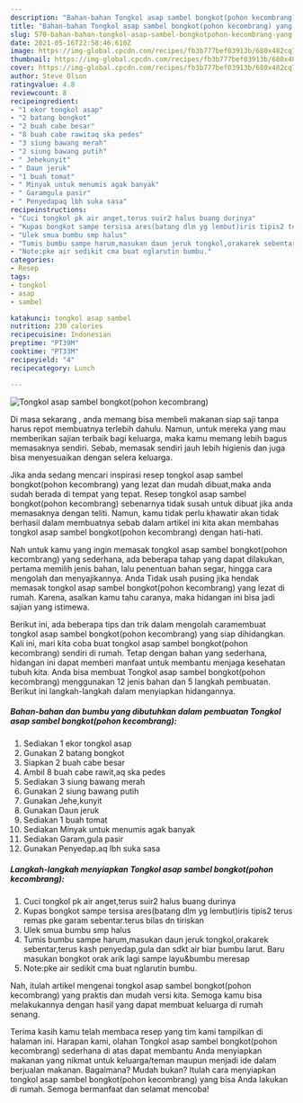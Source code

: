 ```yaml
---
description: "Bahan-bahan Tongkol asap sambel bongkot(pohon kecombrang) yang lezat dan Mudah Dibuat"
title: "Bahan-bahan Tongkol asap sambel bongkot(pohon kecombrang) yang lezat dan Mudah Dibuat"
slug: 570-bahan-bahan-tongkol-asap-sambel-bongkotpohon-kecombrang-yang-lezat-dan-mudah-dibuat
date: 2021-05-16T22:58:46.610Z
image: https://img-global.cpcdn.com/recipes/fb3b777bef03913b/680x482cq70/tongkol-asap-sambel-bongkotpohon-kecombrang-foto-resep-utama.jpg
thumbnail: https://img-global.cpcdn.com/recipes/fb3b777bef03913b/680x482cq70/tongkol-asap-sambel-bongkotpohon-kecombrang-foto-resep-utama.jpg
cover: https://img-global.cpcdn.com/recipes/fb3b777bef03913b/680x482cq70/tongkol-asap-sambel-bongkotpohon-kecombrang-foto-resep-utama.jpg
author: Steve Olson
ratingvalue: 4.8
reviewcount: 8
recipeingredient:
- "1 ekor tongkol asap"
- "2 batang bongkot"
- "2 buah cabe besar"
- "8 buah cabe rawitaq ska pedes"
- "3 siung bawang merah"
- "2 siung bawang putih"
- " Jehekunyit"
- " Daun jeruk"
- "1 buah tomat"
- " Minyak untuk menumis agak banyak"
- " Garamgula pasir"
- " Penyedapaq lbh suka sasa"
recipeinstructions:
- "Cuci tongkol pk air anget,terus suir2 halus buang durinya"
- "Kupas bongkot sampe tersisa ares(batang dlm yg lembut)iris tipis2 terus remas pke garam sebentar.terus bilas dn tiriskan"
- "Ulek smua bumbu smp halus"
- "Tumis bumbu sampe harum,masukan daun jeruk tongkol,orakarek sebentar,terus kash penyedap,gula dan sdkt air biar bumbu larut. Baru masukan bongkot orak arik lagi sampe layu&amp;bumbu meresap"
- "Note:pke air sedikit cma buat nglarutin bumbu."
categories:
- Resep
tags:
- tongkol
- asap
- sambel

katakunci: tongkol asap sambel 
nutrition: 230 calories
recipecuisine: Indonesian
preptime: "PT39M"
cooktime: "PT33M"
recipeyield: "4"
recipecategory: Lunch

---
```



![Tongkol asap sambel bongkot(pohon kecombrang)](https://img-global.cpcdn.com/recipes/fb3b777bef03913b/680x482cq70/tongkol-asap-sambel-bongkotpohon-kecombrang-foto-resep-utama.jpg)

Di masa  sekarang , anda memang bisa membeli makanan siap saji tanpa harus repot membuatnya terlebih dahulu. Namun, untuk mereka yang mau memberikan sajian terbaik bagi keluarga, maka kamu memang lebih bagus memasaknya sendiri. Sebab, memasak sendiri jauh lebih higienis dan juga bisa menyesuaikan dengan selera keluarga.

Jika anda sedang mencari inspirasi resep tongkol asap sambel bongkot(pohon kecombrang) yang lezat dan mudah dibuat,maka anda sudah berada di tempat yang tepat. Resep tongkol asap sambel bongkot(pohon kecombrang)  sebenarnya tidak susah untuk dibuat jika anda memasaknya dengan teliti. Namun, kamu tidak perlu khawatir akan tidak berhasil dalam membuatnya 
sebab dalam artikel ini kita akan membahas tongkol asap sambel bongkot(pohon kecombrang) dengan hati-hati.  



Nah untuk kamu yang ingin memasak tongkol asap sambel bongkot(pohon kecombrang) yang sederhana, ada beberapa tahap yang dapat dilakukan, pertama memilih jenis bahan, lalu penentuan bahan segar, hingga cara mengolah dan menyajikannya. Anda Tidak usah pusing jika hendak memasak tongkol asap sambel bongkot(pohon kecombrang) yang lezat di rumah. Karena, asalkan kamu  tahu caranya, maka hidangan ini bisa jadi sajian yang istimewa.

Berikut ini, ada beberapa tips dan trik dalam mengolah caramembuat tongkol asap sambel bongkot(pohon kecombrang) yang siap dihidangkan. Kali ini, mari kita coba buat tongkol asap sambel bongkot(pohon kecombrang) sendiri di rumah. Tetap dengan bahan yang sederhana, hidangan ini dapat memberi manfaat untuk membantu menjaga kesehatan tubuh kita. Anda bisa membuat Tongkol asap sambel bongkot(pohon kecombrang) menggunakan 12 jenis bahan dan 5 langkah pembuatan. Berikut ini langkah-langkah dalam menyiapkan hidangannya.

<!--inarticleads1-->

##### Bahan-bahan dan bumbu yang dibutuhkan dalam pembuatan Tongkol asap sambel bongkot(pohon kecombrang):

1. Sediakan 1 ekor tongkol asap
1. Gunakan 2 batang bongkot
1. Siapkan 2 buah cabe besar
1. Ambil 8 buah cabe rawit,aq ska pedes
1. Sediakan 3 siung bawang merah
1. Gunakan 2 siung bawang putih
1. Gunakan  Jehe,kunyit
1. Gunakan  Daun jeruk
1. Sediakan 1 buah tomat
1. Sediakan  Minyak untuk menumis agak banyak
1. Sediakan  Garam,gula pasir
1. Gunakan  Penyedap.aq lbh suka sasa




<!--inarticleads2-->

##### Langkah-langkah menyiapkan Tongkol asap sambel bongkot(pohon kecombrang):

1. Cuci tongkol pk air anget,terus suir2 halus buang durinya
1. Kupas bongkot sampe tersisa ares(batang dlm yg lembut)iris tipis2 terus remas pke garam sebentar.terus bilas dn tiriskan
1. Ulek smua bumbu smp halus
1. Tumis bumbu sampe harum,masukan daun jeruk tongkol,orakarek sebentar,terus kash penyedap,gula dan sdkt air biar bumbu larut. Baru masukan bongkot orak arik lagi sampe layu&amp;bumbu meresap
1. Note:pke air sedikit cma buat nglarutin bumbu.




Nah, itulah artikel mengenai  tongkol asap sambel bongkot(pohon kecombrang)  yang praktis dan mudah versi kita. Semoga kamu bisa melakukannya dengan hasil yang dapat membuat keluarga di rumah senang. 

Terima kasih kamu telah membaca resep yang tim kami tampilkan di halaman ini. Harapan kami, olahan  Tongkol asap sambel bongkot(pohon kecombrang) sederhana di atas dapat membantu Anda menyiapkan makanan yang nikmat untuk keluarga/teman maupun menjadi ide dalam berjualan makanan. Bagaimana? Mudah bukan? Itulah cara menyiapkan tongkol asap sambel bongkot(pohon kecombrang) yang bisa Anda lakukan di rumah. Semoga bermanfaat dan selamat mencoba!


